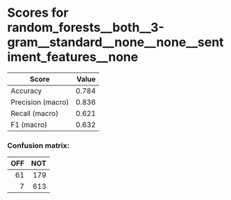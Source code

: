 # Scores for random_forests__both__3-gram__standard__none__none__sentiment_features__none
|      Score      |Value|
|-----------------|----:|
|Accuracy         |0.784|
|Precision (macro)|0.836|
|Recall (macro)   |0.621|
|F1 (macro)       |0.632|

### Confusion matrix:
|OFF|NOT|
|--:|--:|
| 61|179|
|  7|613|
